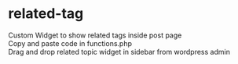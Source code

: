 # related-tag
Custom Widget to show related tags inside post page <br>
Copy and paste code in functions.php<br>
Drag and drop related topic widget in sidebar from wordpress admin 
